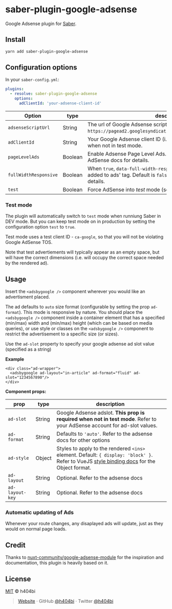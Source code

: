# saber-plugin-google-adsense

Google Adsense plugin for [Saber](https://saber.land/).

## Install

```bash
yarn add saber-plugin-google-adsense
```

## Configuration options

In your `saber-config.yml`:

```yml
plugins:
  - resolve: saber-plugin-google-adsense
    options:
      adClientId: 'your-adsense-client-id'
```

| Option | type |  description
| -------- | ---- | -----------
| `adsenseScriptUrl` | String | The url of Google Adsense script. Default is `https://pagead2.googlesyndication.com/pagead/js/adsbygoogle.js`.
| `adClientId` | String | Your Google Adsense client ID (i.e. `ca-pub-#########`). **Required** when not in test mode.
| `pageLevelAds` | Boolean | Enable Adsense Page Level Ads. Default is `false`. Refer to the AdSense docs for details.
| `fullWidthResponsive` | Boolean | When `true`, `data-full-width-responsive="true"` attribute will be added to ads' tag. Default is `false`. Refer to the AdSense docs for details.
| `test` | Boolean | Force AdSense into _test_ mode (see below).

### Test mode

The plugin will automatically switch to `test` mode when runniung Saber in DEV mode.
But you can keep test mode on in production by setting the configuration option `test` to `true`.

Test mode uses a test client ID - `ca-google`, so that you will not be violating Google AdSense TOS.

Note that test advertiements will typically appear as an empty space, but will have the
correct dimensions (i.e. will occupy the correct space needed by the rendered ad).

## Usage

Insert the `<adsbygoogle />` component wherever you would like an advertisment placed.

The ad defaults to `auto` size format (configurable by setting the prop `ad-format`). This mode
is responsive by nature. You should place the `<adsbygoogle />` component inside a container element
that has a specified (min/max) width and (min/max) height (which can be based on media queries),
or use style or classes on the `<adsbygoogle />` component to restrict the advertisement to a
specific size (or sizes).

Use the `ad-slot` property to specify your google adsense ad slot value (specified as a string)

**Example**

```vue
<div class="ad-wrapper">
  <adsbygoogle ad-layout="in-article" ad-format="fluid" ad-slot="1234567890"/>
</div>
```

**Component props:**

| prop | type | description
| ---- | ---- | -----------
| `ad-slot` | String | Google Adsense adslot. **This prop is required when not in test mode**. Refer to your AdSense account for ad-slot values.
| `ad-format` | String | Defaults to `'auto'`. Refer to the adsense docs for other options
| `ad-style` | Object | Styles to apply to the rendered `<ins>` element. Default: `{ display: 'block' }`. Refer to VueJS [style binding docs](https://vuejs.org/v2/guide/class-and-style.html#Object-Syntax-1) for the Object format.
| `ad-layout` | String | Optional. Refer to the adsense docs
| `ad-layout-key` | String | Optional. Refer to the adsense docs

### Automatic updating of Ads
Whenever your route changes, any disaplayed ads will update, just as they would on normal
page loads.

## Credit

Thanks to [nuxt-community/google-adsense-module](https://github.com/nuxt-community/google-adsense-module) for the inspiration and documentation, this plugin is heavily based on it.

## License

[MIT](LICENSE) © h404bi

> [Website](https://www.h404bi.com) · GitHub [@h404bi](https://github.com/h404bi) · Twitter [@h404bi](https://twitter.com/h404bi)
